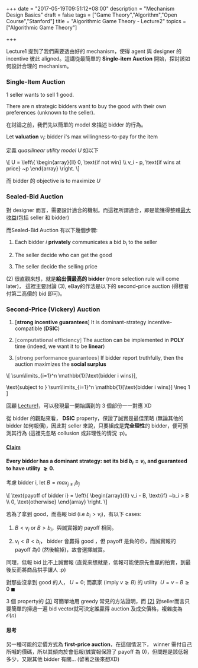 +++
date = "2017-05-19T09:51:12+08:00"
description = "Mechanism Design Basics"
draft = false
tags = ["Game Theory","Algorithm","Open Course","Stanford"]
title = "Algorithmic Game Theory - Lecture2"
topics = ["Algorithmic Game Theory"]

+++

Lecture1 提到了我們需要透由好的 mechanism，使得 agent 與 designer 的 incentive 彼此 aligned。這講從最簡單的 **Single-item Auction** 開始，探討該如何設計合理的 mechanism。

<!--more-->

### Single-Item Auction

1 seller wants to sell 1 good.


There are n strategic bidders want to buy the good with their own preferences (unknown to the seller).

在討論之前，我們先以簡單的 model 來描述 bidder 的行為。

Let **valuation** <span>$v_i$</span>: bidder i's max willingness-to-pay for the item 

定義 *quasilinear utility model* <span>$U$</span> 如以下

<div>
\[
U = \left\{ \begin{array}{ll}
           0, \text{if not win} \\
           v_i - p, \text{if wins at price} ~p
        \end{array} \right.
\]
</div>

而 bidder 的 objective is to maximize <span>$U$</span>

### Sealed-Bid Auction

對 designer 而言，需要設計適合的機制。而這裡所謂適合，即是能獲得整體[最大收益](#p2)(包括 seller 和 bidder)

而Sealed-Bid Auction 有以下幾個步驟:

1. Each bidder <span>$i$</span> **privately** communicates a bid <span>$b_i$</span> to the seller

2. The seller decide who can get the good

3. The seller decide the selling price

(2) 很直觀來想，就是**給出價最高的 bidder** (more selection rule will come later)，
這裡主要討論 (3), eBay的作法是以下的 second-price auction (得標者付第二高價的 bid 即可)。

### Second-Price (Vickery) Auction

1. [**strong incentive guarantees**] It is dominant-strategy incentive-compatible (**DSIC**)



2. <a name="p2"><font color="#777">[**computational efficiency**]</font></a> The auction can be implemented in <span>$\mathbf{POLY}$</span> time (indeed, we want it to be **linear**)

3. <a name="p3"><font color="#777">[**strong performance guarantees**]</font></a> If bidder report truthfully, then the auction maximizes the **social surplus**

<div>
\[
\sum\limits_{i=1}^n \mathbb{1}[\text{bidder i wins}],

\text{subject to } \sum\limits_{i=1}^n \mathbb{1}[\text{bidder i wins}] \lneq 1
\]
</div>

回顧 [Lecture1](https://sunprinces.github.io/learning/2017/05/algorithmic-game-theory---lecture1/)，可以發現最一開始講到的 3 個部份一一對應 XD

從 bidder 的觀點來看， **DSIC** property，保證了誠實是最佳策略 (無論其他的 bidder 如何報價)，因此對 seller 來說，只要組成是**完全理性**的 bidder，便可預測其行為 (這裡先忽略 collusion 或非理性的情況 :p)。
#### <u>Claim</u> 

#### Every bidder has a dominant strategy: set its bid <span>$b_i = v_i$<span>, and guaranteed to have utility <span> $\gneq 0$</span>.
<!--現在我們想證明此策略可 maximize <span>$U$</span>。-->

考慮 bidder i, let <span>$B = max_{j \neq i}b_j$</span>

<div>
\[
\text{payoff of bidder i} = \left\{ \begin{array}{ll}
           v_i - B, \text{if} ~b_i > B \\
           0, \text{otherwise}
        \end{array} \right.
\]
</div>

若為了拿到 good，而高報 bid (i.e <span>$b_i > v_i$<span>)，有以下 cases:

1. <span>$B < v_i$</span> or <span>$B > b_i$</span>，與誠實報的 payoff 相同。

2. <span>$v_i < B < b_i$</span>， bidder 會贏得 good ，但 payoff 是負的☹，而誠實報的 payoff 為0 (然後輸掉)，故會選擇誠實。

同理，低報 bid 比不上誠實報 (直覺來想就是，低報可能使原先會贏的拍賣，到最後反而將商品拱手讓人 :p)

對那些沒拿到 good 的人， <span>$U = 0$</span>; 而贏家 (imply <span>$v \gneq B$<span>) 的 utility <span>$~U = v -B \gneq 0 ~\blacksquare$</span>

3 個 property的 [(3)](#p3) 可簡單地用 greedy 常見的方法證明，而 [(2)](#p2) 對seller而言只要簡單的掃過一遍 bid vector就可決定誰贏得 auction 及成交價格，複雜度為 <span>$\mathcal{O}(n)$</span>

#### 思考

另一種可能的定價方式為 **first-price auction**，在這個情況下， winner 需付自己所喊的價碼，所以其傾向於會低報(誠實報保證了 payoff 為 0)，但問題是該低報多少，又跟其他 bidder 有關... (留著之後來想XD)
<!--若 <span>$v_i < B $<span>， bidder 會誠實 report <span>$b_i = v_i$</span> (事前不知道會輸，但如果低報，原先能拿到的 good 反而可能被搶走，所以想報越高越好); 若 <span>$v_i > B$</span>-->

